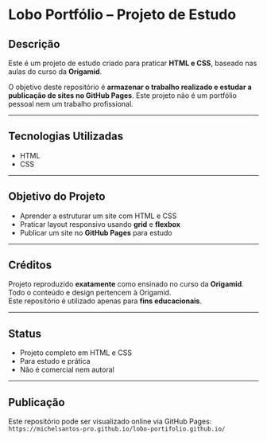 # Lobo Portfólio – Projeto de Estudo

## Descrição
Este é um projeto de estudo criado para praticar **HTML e CSS**, baseado nas aulas do curso da **Origamid**.  

O objetivo deste repositório é **armazenar o trabalho realizado e estudar a publicação de sites no GitHub Pages**. Este projeto não é um portfólio pessoal nem um trabalho profissional.

---

## Tecnologias Utilizadas
- HTML
- CSS

---

## Objetivo do Projeto
- Aprender a estruturar um site com HTML e CSS
- Praticar layout responsivo usando **grid** e **flexbox**
- Publicar um site no **GitHub Pages** para estudo

---

## Créditos
Projeto reproduzido **exatamente** como ensinado no curso da **Origamid**. Todo o conteúdo e design pertencem à Origamid.  
Este repositório é utilizado apenas para **fins educacionais**.

---

## Status
- Projeto completo em HTML e CSS
- Para estudo e prática
- Não é comercial nem autoral

---

## Publicação
Este repositório pode ser visualizado online via GitHub Pages:  
`https://michelsantos-pro.github.io/lobo-portifolio.github.io/`
